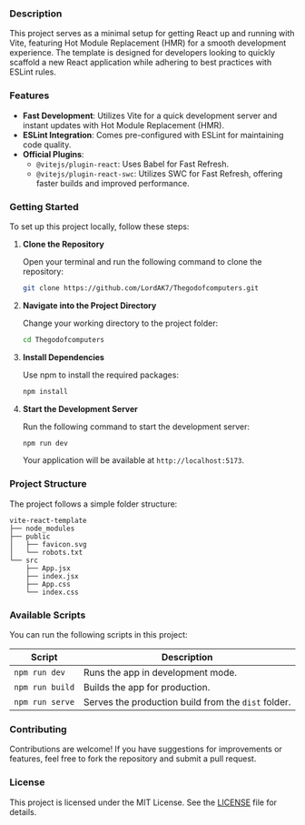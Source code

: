 ### Description

This project serves as a minimal setup for getting React up and running with Vite, featuring Hot Module Replacement (HMR) for a smooth development experience. The template is designed for developers looking to quickly scaffold a new React application while adhering to best practices with ESLint rules.

### Features

- **Fast Development**: Utilizes Vite for a quick development server and instant updates with Hot Module Replacement (HMR).
- **ESLint Integration**: Comes pre-configured with ESLint for maintaining code quality.
- **Official Plugins**:
  - `@vitejs/plugin-react`: Uses Babel for Fast Refresh.
  - `@vitejs/plugin-react-swc`: Utilizes SWC for Fast Refresh, offering faster builds and improved performance.

### Getting Started

To set up this project locally, follow these steps:

1. **Clone the Repository**

   Open your terminal and run the following command to clone the repository:

   ```bash
   git clone https://github.com/LordAK7/Thegodofcomputers.git
   ```

2. **Navigate into the Project Directory**

   Change your working directory to the project folder:

   ```bash
   cd Thegodofcomputers
   ```

3. **Install Dependencies**

   Use npm to install the required packages:

   ```bash
   npm install
   ```

4. **Start the Development Server**

   Run the following command to start the development server:

   ```bash
   npm run dev
   ```

   Your application will be available at `http://localhost:5173`.

### Project Structure

The project follows a simple folder structure:

```
vite-react-template
├── node_modules
├── public
│   ├── favicon.svg
│   └── robots.txt
└── src
    ├── App.jsx
    ├── index.jsx
    ├── App.css
    └── index.css
```

### Available Scripts

You can run the following scripts in this project:

| Script          | Description                                      |
|-----------------|--------------------------------------------------|
| `npm run dev`   | Runs the app in development mode.                |
| `npm run build` | Builds the app for production.                   |
| `npm run serve` | Serves the production build from the `dist` folder. |

### Contributing

Contributions are welcome! If you have suggestions for improvements or features, feel free to fork the repository and submit a pull request.

### License

This project is licensed under the MIT License. See the [LICENSE](LICENSE) file for details.
